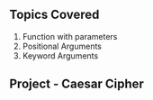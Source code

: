 ## Topics Covered
1. Function with parameters
2. Positional Arguments
3. Keyword Arguments

## Project - Caesar Cipher
